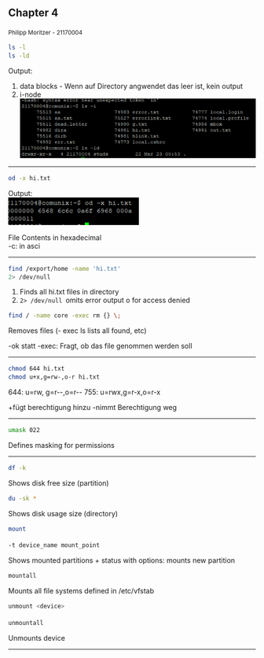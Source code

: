 ## Chapter 4
<small>Philipp Moritzer - 21170004</small>
```bash
ls -l
ls -ld
```
Output: 
1. data blocks - Wenn auf Directory angwendet das leer ist, kein output
2. i-node  
![](../../images/2021-03-30-09-06-07.png)
<hr/>

```bash
od -x hi.txt
```
Output:  
![](../../images/2021-03-30-09-10-43.png)

File Contents in hexadecimal  
-c: in asci
<hr/>  

```bash
find /export/home -name 'hi.txt'
2> /dev/null
```
1. Finds all hi.txt files in directory
2. ```2> /dev/null ```omits error output o for access denied

```bash
find / -name core -exec rm {} \;
```

Removes files (- exec ls lists all found, etc)

-ok statt -exec: Fragt, ob das file genommen werden soll

<hr/>

```bash
chmod 644 hi.txt
chmod u+x,g=rw-,o-r hi.txt
```
644: u=rw, g=r--,o=r--
755: u=rwx,g=r-x,o=r-x  

+fügt berechtigung hinzu
-nimmt Berechtigung weg

<hr/>

```bash
umask 022
```

Defines masking for permissions

<hr/>

```bash
df -k
```
Shows disk free size (partition)

```bash
du -sk *
```
Shows disk usage size (directory)

```bash
mount

-t device_name mount_point
```
Shows mounted partitions + status
with options: mounts new partition

```bash
mountall
```
Mounts all file systems defined in /etc/vfstab

```bash
unmount <device>

unmountall
```
Unmounts device

<hr/>